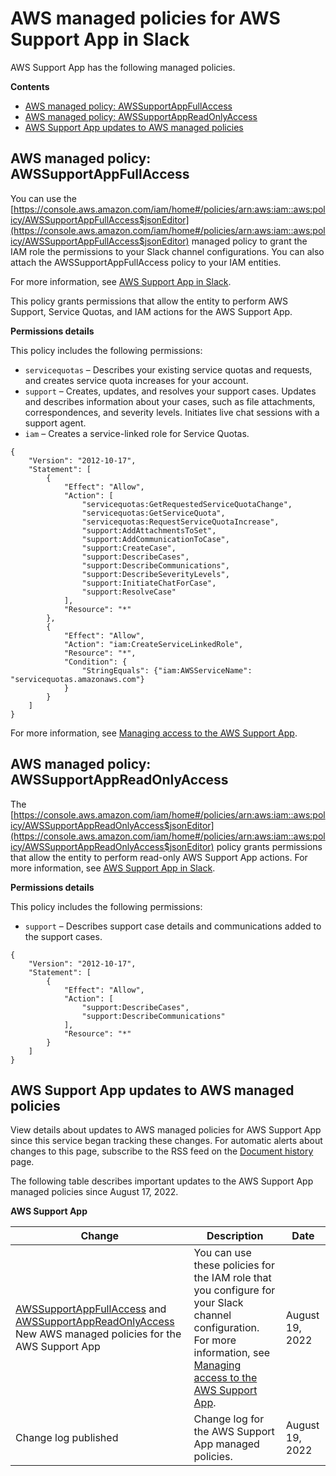 # AWS managed policies for AWS Support App in Slack<a name="support-app-managed-policies"></a>

AWS Support App has the following managed policies\.

**Contents**
+ [AWS managed policy: AWSSupportAppFullAccess](#security-iam-awsmanpol-support-app-full-access)
+ [AWS managed policy: AWSSupportAppReadOnlyAccess](#security-iam-support-app-read-only)
+ [AWS Support App updates to AWS managed policies](#security-iam-awsmanpol-updates-aws-support-app)

## AWS managed policy: AWSSupportAppFullAccess<a name="security-iam-awsmanpol-support-app-full-access"></a>





You can use the [https://console.aws.amazon.com/iam/home#/policies/arn:aws:iam::aws:policy/AWSSupportAppFullAccess$jsonEditor](https://console.aws.amazon.com/iam/home#/policies/arn:aws:iam::aws:policy/AWSSupportAppFullAccess$jsonEditor) managed policy to grant the IAM role the permissions to your Slack channel configurations\. You can also attach the AWSSupportAppFullAccess policy to your IAM entities\.

For more information, see [AWS Support App in Slack](aws-support-app-for-slack.md)\.



This policy grants permissions that allow the entity to perform AWS Support, Service Quotas, and IAM actions for the AWS Support App\.



**Permissions details**

This policy includes the following permissions:




+ `servicequotas` – Describes your existing service quotas and requests, and creates service quota increases for your account\.
+  `support` – Creates, updates, and resolves your support cases\. Updates and describes information about your cases, such as file attachments, correspondences, and severity levels\. Initiates live chat sessions with a support agent\.
+ `iam` – Creates a service\-linked role for Service Quotas\.



```
{
    "Version": "2012-10-17",
    "Statement": [
        {
            "Effect": "Allow",
            "Action": [
                "servicequotas:GetRequestedServiceQuotaChange",
                "servicequotas:GetServiceQuota",
                "servicequotas:RequestServiceQuotaIncrease",
                "support:AddAttachmentsToSet",
                "support:AddCommunicationToCase",
                "support:CreateCase",
                "support:DescribeCases",
                "support:DescribeCommunications",
                "support:DescribeSeverityLevels",
                "support:InitiateChatForCase",
                "support:ResolveCase"
            ],
            "Resource": "*"
        },
        {
            "Effect": "Allow",
            "Action": "iam:CreateServiceLinkedRole",
            "Resource": "*",
            "Condition": {
                "StringEquals": {"iam:AWSServiceName": "servicequotas.amazonaws.com"}
            }
        }
    ]
}
```

For more information, see [Managing access to the AWS Support App](support-app-permissions.md)\.

## AWS managed policy: AWSSupportAppReadOnlyAccess<a name="security-iam-support-app-read-only"></a>

The [https://console.aws.amazon.com/iam/home#/policies/arn:aws:iam::aws:policy/AWSSupportAppReadOnlyAccess$jsonEditor](https://console.aws.amazon.com/iam/home#/policies/arn:aws:iam::aws:policy/AWSSupportAppReadOnlyAccess$jsonEditor) policy grants permissions that allow the entity to perform read\-only AWS Support App actions\. For more information, see [AWS Support App in Slack](aws-support-app-for-slack.md)\.



**Permissions details**

This policy includes the following permissions:




+  `support` – Describes support case details and communications added to the support cases\.



```
{
    "Version": "2012-10-17",
    "Statement": [
        {
            "Effect": "Allow",
            "Action": [
                "support:DescribeCases",
                "support:DescribeCommunications"
            ],
            "Resource": "*"
        }
    ]
}
```





## AWS Support App updates to AWS managed policies<a name="security-iam-awsmanpol-updates-aws-support-app"></a>



View details about updates to AWS managed policies for AWS Support App since this service began tracking these changes\. For automatic alerts about changes to this page, subscribe to the RSS feed on the [Document history](History.md) page\.



The following table describes important updates to the AWS Support App managed policies since August 17, 2022\.


**AWS Support App**  

| Change | Description | Date | 
| --- | --- | --- | 
|  [AWSSupportAppFullAccess](#security-iam-awsmanpol-support-app-full-access) and [AWSSupportAppReadOnlyAccess](#security-iam-support-app-read-only) New AWS managed policies for the AWS Support App  |  You can use these policies for the IAM role that you configure for your Slack channel configuration\.  For more information, see [Managing access to the AWS Support App](support-app-permissions.md)\.  |  August 19, 2022  | 
|  Change log published  |  Change log for the AWS Support App managed policies\.  |  August 19, 2022  | 